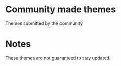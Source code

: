 # Community made themes

Themes submitted by the community


# Notes

These themes are not guaranteed to stay updated.
